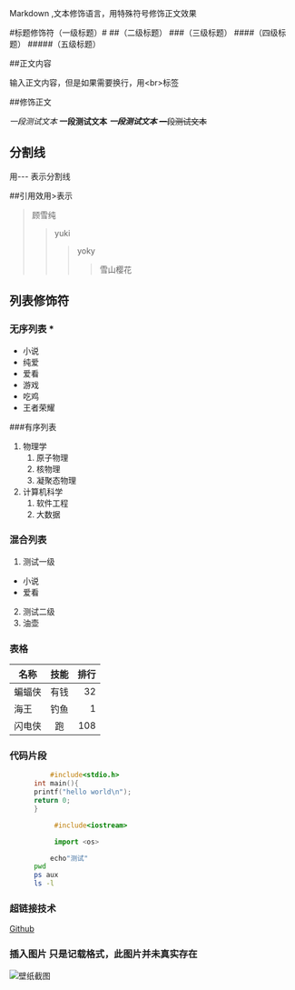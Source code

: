 Markdown ,文本修饰语言，用特殊符号修饰正文效果<br>


#标题修饰符（一级标题）\#
##（二级标题）
###（三级标题）
####（四级标题）
#####（五级标题）

##正文内容

输入正文内容，但是如果需要换行，用\<br\>标签

##修饰正文

*一段测试文本*
**一段测试文本**
***一段测试文本***
~~一段测试文本~~

## 分割线

用\-\-\- 表示分割线

##引用效用\>表示
> 顾雪纯
>> yuki
>>> yoky
>>>> 雪山樱花

## 列表修饰符
### 无序列表 \*
* 小说
 * 纯爱
  * 爱看
* 游戏
 * 吃鸡
 * 王者荣耀

###有序列表
1. 物理学
   1. 原子物理
   2. 核物理
   3. 凝聚态物理
2. 计算机科学
   1. 软件工程
   2. 大数据

### 混合列表
1. 测试一级
* 小说
 * 爱看
2. 测试二级
 1. 油壶

### 表格
名称|技能|排行
--|:--:|--:
蝙蝠侠|有钱|32
海王|钓鱼|1
闪电侠|跑|108

### 代码片段

```c
          #include<stdio.h>
	  int main(){
	  printf("hello world\n");
	  return 0;
	  }
```
```cpp
           #include<iostream>
```
```python
           import <os>
```
```bash
          echo"测试"
	  pwd
	  ps aux
	  ls -l
```

### 超链接技术
[Github](https://www.github.com "点击访问")

### 插入图片 只是记载格式，此图片并未真实存在
![壁纸截图](C;//Users//cui88//Desktop//1.jpg )


